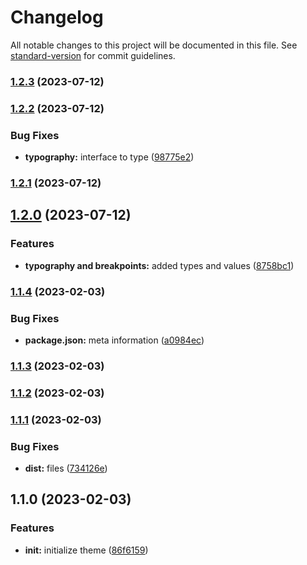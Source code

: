 # Changelog

All notable changes to this project will be documented in this file. See [standard-version](https://github.com/conventional-changelog/standard-version) for commit guidelines.

### [1.2.3](https://github.com/builderhub-platform/mui-theme/compare/v1.2.2...v1.2.3) (2023-07-12)

### [1.2.2](https://github.com/builderhub-platform/mui-theme/compare/v1.2.1...v1.2.2) (2023-07-12)

### Bug Fixes

- **typography:** interface to type ([98775e2](https://github.com/builderhub-platform/mui-theme/commit/98775e2ee3d05657caf9b45d7866e1ed8f426085))

### [1.2.1](https://github.com/builderhub-platform/mui-theme/compare/v1.2.0...v1.2.1) (2023-07-12)

## [1.2.0](https://github.com/builderhub-platform/mui-theme/compare/v1.1.4...v1.2.0) (2023-07-12)

### Features

- **typography and breakpoints:** added types and values ([8758bc1](https://github.com/builderhub-platform/mui-theme/commit/8758bc14dd9a30799def6a9afc7c5ba2f838bc00))

### [1.1.4](https://github.com/builderhub-platform/mui-theme/compare/v1.1.3...v1.1.4) (2023-02-03)

### Bug Fixes

- **package.json:** meta information ([a0984ec](https://github.com/builderhub-platform/mui-theme/commit/a0984ec694a46bc1df4e5df8091b9672897c4af5))

### [1.1.3](https://github.com/builderhub-platform/mui-theme/compare/v1.1.2...v1.1.3) (2023-02-03)

### [1.1.2](https://github.com/eunchurn/mui-theme/compare/v1.1.1...v1.1.2) (2023-02-03)

### [1.1.1](https://github.com/eunchurn/mui-theme/compare/v1.1.0...v1.1.1) (2023-02-03)

### Bug Fixes

- **dist:** files ([734126e](https://github.com/eunchurn/mui-theme/commit/734126e0a557b5b3854171ec55e9a92d9217db3f))

## 1.1.0 (2023-02-03)

### Features

- **init:** initialize theme ([86f6159](https://github.com/eunchurn/mui-theme/commit/86f6159c4e3cf2cb74f3fb2e4f33cca964624c1a))
